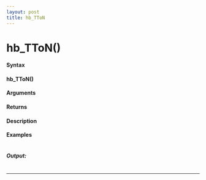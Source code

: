```yaml
---
layout: post
title: hb_TToN
---
```


# hb_TToN()


#### Syntax

#### hb_TToN()

#### Arguments

#### Returns

#### Description

#### Examples

```

```

##### Output:

```

```

---